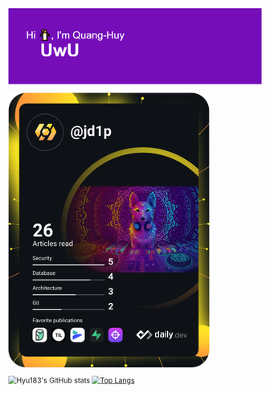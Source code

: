 <img src="https://github.com/Hyu183/Hyu183/blob/main/header.png"  />

<!--
**Hyu183/Hyu183** is a ✨ _special_ ✨ repository because its `README.md` (this file) appears on your GitHub profile.

Here are some ideas to get you started:

- 🔭 I’m currently working on ...
- 🌱 I’m currently learning ...
- 👯 I’m looking to collaborate on ...
- 🤔 I’m looking for help with ...
- 💬 Ask me about ...
- 📫 How to reach me: ...
- 😄 Pronouns: ...
- ⚡ Fun fact: ...
-->



<a href="https://app.daily.dev/jd1p"><img src="https://github.com/Hyu183/Hyu183/blob/main/devcard.svg" width="400" alt="Quang-Huy Tran's Dev Card"/></a>

![Hyu183's GitHub stats](https://github-readme-stats.vercel.app/api?username=Hyu183&count_private=true&show_icons=true&theme=codeSTACKr) [![Top Langs](https://github-readme-stats.vercel.app/api/top-langs/?username=Hyu183&layout=compact&theme=codeSTACKr)](https://github.com/Hyu183)

